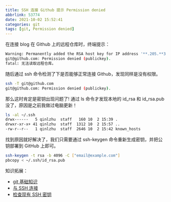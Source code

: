 ```yaml
---
title: SSH 连接 Github 提示 Permission denied
abbrlink: 53774
date: 2021-10-02 15:52:41
categories: git
tags: [git, Permission denied]
---
```


在连接 blog 在 Github 上的远程仓库时，终端提示：

```bash
Warning: Permanently added the RSA host key for IP address '**.205.**3.1*6' to the list of known hosts.
git@github.com: Permission denied (publickey).
fatal: 无法读取远程仓库。
```

随后通过 ssh 命令检测了下是否能够正常连接 Github，发现同样是没有权限。
<!-- more -->

```bash
ssh -T git@github.com
git@github.com: Permission denied (publickey).
```

那么这时肯定是密钥出现问题了!
通过 ls 命令才发现本地的 id_rsa 和 id_rsa.pub 没了，原因是之前我做过电脑更新！

```bash
ls -al ~/.ssh
drwx------   5 qinlzhu  staff   160 10  2 15:39 .
drwxr-xr-x+ 41 qinlzhu  staff  1312 10  2 15:57 ..
-rw-r--r--   1 qinlzhu  staff  2646 10  2 15:42 known_hosts
```

找到原因就好解决了，我们只需要通过 ssh-keygen 命令重新生成密钥，并把公钥部署到 GitHub 上即可。

```bash
ssh-keygen -t rsa -b 4096 -C ["email@example.com"]
pbcopy < ~/.ssh/id_rsa.pub
```

知识拓展：

- [git 基础知识](https://qlzhu.github.io/blog/39939/)
- [与 SSH 连接](https://docs.github.com/cn/authentication/connecting-to-github-with-ssh)
- [检查现有 SSH 密钥](https://docs.github.com/cn/authentication/connecting-to-github-with-ssh/checking-for-existing-ssh-keys)